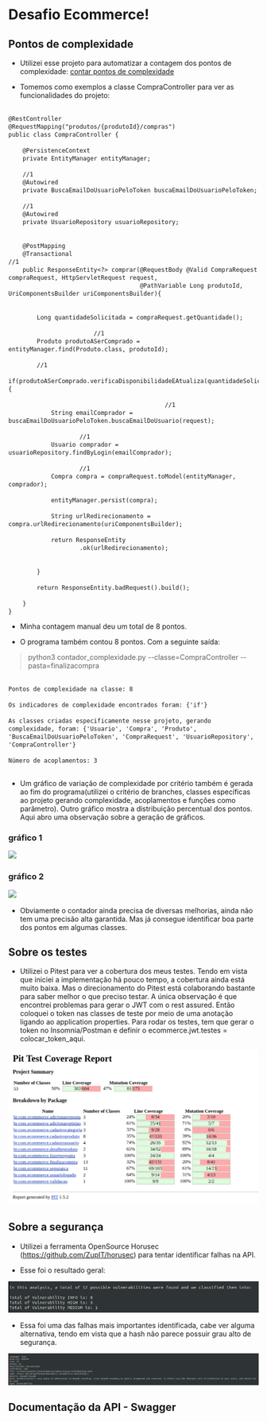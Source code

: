 # Desafio Ecommerce!

## Pontos de complexidade

- Utilizei esse projeto para automatizar a contagem dos pontos de complexidade: [contar pontos de complexidade](https://github.com/MarceloAmorim25/cdd-complexity-counter)


- Tomemos como exemplos a classe CompraController para ver as funcionalidades do projeto:

```

@RestController
@RequestMapping("produtos/{produtoId}/compras")
public class CompraController {

    @PersistenceContext
    private EntityManager entityManager;

    //1
    @Autowired
    private BuscaEmailDoUsuarioPeloToken buscaEmailDoUsuarioPeloToken;

    //1
    @Autowired
    private UsuarioRepository usuarioRepository;


    @PostMapping
    @Transactional                                                              //1
    public ResponseEntity<?> comprar(@RequestBody @Valid CompraRequest compraRequest, HttpServletRequest request,
                                     @PathVariable Long produtoId, UriComponentsBuilder uriComponentsBuilder){


        Long quantidadeSolicitada = compraRequest.getQuantidade();

                        //1                
        Produto produtoASerComprado = entityManager.find(Produto.class, produtoId);

        //1                                    
        if(produtoASerComprado.verificaDisponibilidadeEAtualiza(quantidadeSolicitada)){

                                            //1
            String emailComprador = buscaEmailDoUsuarioPeloToken.buscaEmailDoUsuario(request);

                    //1
            Usuario comprador = usuarioRepository.findByLogin(emailComprador);

                    //1
            Compra compra = compraRequest.toModel(entityManager, comprador);

            entityManager.persist(compra);
               
            String urlRedirecionamento = compra.urlRedirecionamento(uriComponentsBuilder);

            return ResponseEntity
                    .ok(urlRedirecionamento);


        }

        return ResponseEntity.badRequest().build();

    }
}

```

- Minha contagem manual deu um total de 8 pontos.

- O programa também contou 8 pontos. Com a seguinte saída:

> python3 contador_complexidade.py --classe=CompraController --pasta=finalizacompra

```

Pontos de complexidade na classe: 8

Os indicadores de complexidade encontrados foram: {'if'}

As classes criadas especificamente nesse projeto, gerando complexidade, foram: {'Usuario', 'Compra', 'Produto', 'BuscaEmailDoUsuarioPeloToken', 'CompraRequest', 'UsuarioRepository', 'CompraController'}

Número de acoplamentos: 3
    

```

- Um gráfico de variação de complexidade por critério também é gerada ao fim do programa(utilizei o critério de branches, classes específicas ao projeto gerando complexidade, acoplamentos e funções como parâmetro). Outro gráfico mostra a distribuição percentual dos pontos. Aqui abro uma observação sobre a geração de gráficos. 

### gráfico 1

![](/readme-images/polarCompraController.jpg)


### gráfico 2


![](/readme-images/barraCompraController.jpg)


- Obviamente o contador ainda precisa de diversas melhorias, ainda não tem uma precisão alta garantida. Mas já consegue identificar boa parte dos pontos em algumas classes.



## Sobre os testes

- Utilizei o Pitest para ver a cobertura dos meus testes. Tendo em vista que iniciei a implementação há pouco tempo, a cobertura ainda está muito baixa. Mas o direcionamento do Pitest está colaborando bastante para saber melhor o que preciso testar. A única observação é que encontrei problemas para gerar o JWT com o rest assured. Então coloquei o token nas classes de teste por meio de uma anotação ligando ao application properties. Para rodar os testes, tem que gerar o token no Insomnia/Postman e definir o ecommerce.jwt.testes = colocar_token_aqui.

![](/readme-images/coberturatestes.jpg)



## Sobre a segurança

- Utilizei a ferramenta OpenSource Horusec (https://github.com/ZupIT/horusec) para tentar identificar falhas na API.

- Esse foi o resultado geral: 

![](/readme-images/segurancageral.jpg)


- Essa foi uma das falhas mais importantes identificada, cabe ver alguma alternativa, tendo em vista que a hash não parece possuir grau alto de segurança.

![](/readme-images/possivelfalhaseguranca1.jpg)


## Documentação da API - Swagger